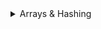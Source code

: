 <details>
<summary> Arrays & Hashing </summary>
###[Contains Duplicate](https://leetcode.com/problems/contains-duplicate/description/)<a name="contains-duplicate"></a>
```python
class Solution:
    def containsDuplicate(self, nums: List[int]) -> bool:
        dict_a = {}

        for number in nums:
            if number not in dict_a:
                dict_a[number] = 1
            else:
                return True
        
        return False
```